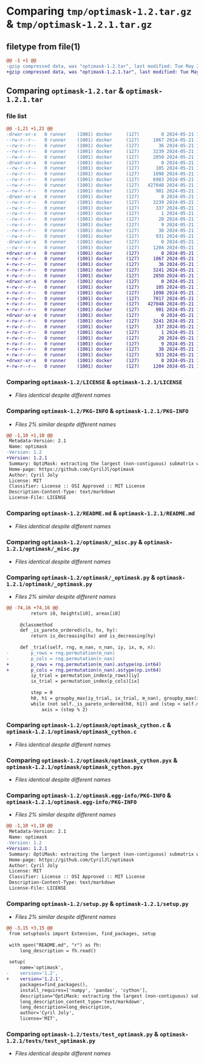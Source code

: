 # Comparing `tmp/optimask-1.2.tar.gz` & `tmp/optimask-1.2.1.tar.gz`

## filetype from file(1)

```diff
@@ -1 +1 @@
-gzip compressed data, was "optimask-1.2.tar", last modified: Tue May 21 14:31:13 2024, max compression
+gzip compressed data, was "optimask-1.2.1.tar", last modified: Tue May 21 14:51:10 2024, max compression
```

## Comparing `optimask-1.2.tar` & `optimask-1.2.1.tar`

### file list

```diff
@@ -1,21 +1,21 @@
-drwxr-xr-x   0 runner    (1001) docker     (127)        0 2024-05-21 14:31:13.729851 optimask-1.2/
--rw-r--r--   0 runner    (1001) docker     (127)     1067 2024-05-21 14:31:00.000000 optimask-1.2/LICENSE
--rw-r--r--   0 runner    (1001) docker     (127)       36 2024-05-21 14:31:00.000000 optimask-1.2/MANIFEST.in
--rw-r--r--   0 runner    (1001) docker     (127)     3239 2024-05-21 14:31:13.729851 optimask-1.2/PKG-INFO
--rw-r--r--   0 runner    (1001) docker     (127)     2850 2024-05-21 14:31:00.000000 optimask-1.2/README.md
-drwxr-xr-x   0 runner    (1001) docker     (127)        0 2024-05-21 14:31:13.725851 optimask-1.2/optimask/
--rw-r--r--   0 runner    (1001) docker     (127)      105 2024-05-21 14:31:00.000000 optimask-1.2/optimask/__init__.py
--rw-r--r--   0 runner    (1001) docker     (127)     1098 2024-05-21 14:31:00.000000 optimask-1.2/optimask/_misc.py
--rw-r--r--   0 runner    (1001) docker     (127)     6983 2024-05-21 14:31:00.000000 optimask-1.2/optimask/_optimask.py
--rw-r--r--   0 runner    (1001) docker     (127)   427048 2024-05-21 14:31:13.000000 optimask-1.2/optimask/optimask_cython.c
--rw-r--r--   0 runner    (1001) docker     (127)      901 2024-05-21 14:31:00.000000 optimask-1.2/optimask/optimask_cython.pyx
-drwxr-xr-x   0 runner    (1001) docker     (127)        0 2024-05-21 14:31:13.729851 optimask-1.2/optimask.egg-info/
--rw-r--r--   0 runner    (1001) docker     (127)     3239 2024-05-21 14:31:13.000000 optimask-1.2/optimask.egg-info/PKG-INFO
--rw-r--r--   0 runner    (1001) docker     (127)      337 2024-05-21 14:31:13.000000 optimask-1.2/optimask.egg-info/SOURCES.txt
--rw-r--r--   0 runner    (1001) docker     (127)        1 2024-05-21 14:31:13.000000 optimask-1.2/optimask.egg-info/dependency_links.txt
--rw-r--r--   0 runner    (1001) docker     (127)       20 2024-05-21 14:31:13.000000 optimask-1.2/optimask.egg-info/requires.txt
--rw-r--r--   0 runner    (1001) docker     (127)        9 2024-05-21 14:31:13.000000 optimask-1.2/optimask.egg-info/top_level.txt
--rw-r--r--   0 runner    (1001) docker     (127)       38 2024-05-21 14:31:13.729851 optimask-1.2/setup.cfg
--rw-r--r--   0 runner    (1001) docker     (127)      931 2024-05-21 14:31:00.000000 optimask-1.2/setup.py
-drwxr-xr-x   0 runner    (1001) docker     (127)        0 2024-05-21 14:31:13.729851 optimask-1.2/tests/
--rw-r--r--   0 runner    (1001) docker     (127)     1204 2024-05-21 14:31:00.000000 optimask-1.2/tests/test_optimask.py
+drwxr-xr-x   0 runner    (1001) docker     (127)        0 2024-05-21 14:51:10.620873 optimask-1.2.1/
+-rw-r--r--   0 runner    (1001) docker     (127)     1067 2024-05-21 14:50:57.000000 optimask-1.2.1/LICENSE
+-rw-r--r--   0 runner    (1001) docker     (127)       36 2024-05-21 14:50:57.000000 optimask-1.2.1/MANIFEST.in
+-rw-r--r--   0 runner    (1001) docker     (127)     3241 2024-05-21 14:51:10.620873 optimask-1.2.1/PKG-INFO
+-rw-r--r--   0 runner    (1001) docker     (127)     2850 2024-05-21 14:50:57.000000 optimask-1.2.1/README.md
+drwxr-xr-x   0 runner    (1001) docker     (127)        0 2024-05-21 14:51:10.620873 optimask-1.2.1/optimask/
+-rw-r--r--   0 runner    (1001) docker     (127)      105 2024-05-21 14:50:57.000000 optimask-1.2.1/optimask/__init__.py
+-rw-r--r--   0 runner    (1001) docker     (127)     1098 2024-05-21 14:50:57.000000 optimask-1.2.1/optimask/_misc.py
+-rw-r--r--   0 runner    (1001) docker     (127)     7017 2024-05-21 14:50:57.000000 optimask-1.2.1/optimask/_optimask.py
+-rw-r--r--   0 runner    (1001) docker     (127)   427048 2024-05-21 14:51:10.000000 optimask-1.2.1/optimask/optimask_cython.c
+-rw-r--r--   0 runner    (1001) docker     (127)      901 2024-05-21 14:50:57.000000 optimask-1.2.1/optimask/optimask_cython.pyx
+drwxr-xr-x   0 runner    (1001) docker     (127)        0 2024-05-21 14:51:10.620873 optimask-1.2.1/optimask.egg-info/
+-rw-r--r--   0 runner    (1001) docker     (127)     3241 2024-05-21 14:51:10.000000 optimask-1.2.1/optimask.egg-info/PKG-INFO
+-rw-r--r--   0 runner    (1001) docker     (127)      337 2024-05-21 14:51:10.000000 optimask-1.2.1/optimask.egg-info/SOURCES.txt
+-rw-r--r--   0 runner    (1001) docker     (127)        1 2024-05-21 14:51:10.000000 optimask-1.2.1/optimask.egg-info/dependency_links.txt
+-rw-r--r--   0 runner    (1001) docker     (127)       20 2024-05-21 14:51:10.000000 optimask-1.2.1/optimask.egg-info/requires.txt
+-rw-r--r--   0 runner    (1001) docker     (127)        9 2024-05-21 14:51:10.000000 optimask-1.2.1/optimask.egg-info/top_level.txt
+-rw-r--r--   0 runner    (1001) docker     (127)       38 2024-05-21 14:51:10.620873 optimask-1.2.1/setup.cfg
+-rw-r--r--   0 runner    (1001) docker     (127)      933 2024-05-21 14:50:57.000000 optimask-1.2.1/setup.py
+drwxr-xr-x   0 runner    (1001) docker     (127)        0 2024-05-21 14:51:10.620873 optimask-1.2.1/tests/
+-rw-r--r--   0 runner    (1001) docker     (127)     1204 2024-05-21 14:50:57.000000 optimask-1.2.1/tests/test_optimask.py
```

### Comparing `optimask-1.2/LICENSE` & `optimask-1.2.1/LICENSE`

 * *Files identical despite different names*

### Comparing `optimask-1.2/PKG-INFO` & `optimask-1.2.1/PKG-INFO`

 * *Files 2% similar despite different names*

```diff
@@ -1,10 +1,10 @@
 Metadata-Version: 2.1
 Name: optimask
-Version: 1.2
+Version: 1.2.1
 Summary: OptiMask: extracting the largest (non-contiguous) submatrix without NaN
 Home-page: https://github.com/CyrilJl/optimask
 Author: Cyril Joly
 License: MIT
 Classifier: License :: OSI Approved :: MIT License
 Description-Content-Type: text/markdown
 License-File: LICENSE
```

### Comparing `optimask-1.2/README.md` & `optimask-1.2.1/README.md`

 * *Files identical despite different names*

### Comparing `optimask-1.2/optimask/_misc.py` & `optimask-1.2.1/optimask/_misc.py`

 * *Files identical despite different names*

### Comparing `optimask-1.2/optimask/_optimask.py` & `optimask-1.2.1/optimask/_optimask.py`

 * *Files 2% similar despite different names*

```diff
@@ -74,16 +74,16 @@
         return i0, heights[i0], areas[i0]
 
     @classmethod
     def _is_pareto_ordered(cls, hx, hy):
         return is_decreasing(hx) and is_decreasing(hy)
 
     def _trial(self, rng, m_nan, n_nan, iy, ix, m, n):
-        p_rows = rng.permutation(m_nan)
-        p_cols = rng.permutation(n_nan)
+        p_rows = rng.permutation(m_nan).astype(np.int64)
+        p_cols = rng.permutation(n_nan).astype(np.int64)
         iy_trial = permutation_index(p_rows)[iy]
         ix_trial = permutation_index(p_cols)[ix]
 
         step = 0
         h0, h1 = groupby_max(iy_trial, ix_trial, m_nan), groupby_max(ix_trial, iy_trial, n_nan)
         while (not self._is_pareto_ordered(h0, h1)) and (step < self.max_steps):
             axis = (step % 2)
```

### Comparing `optimask-1.2/optimask/optimask_cython.c` & `optimask-1.2.1/optimask/optimask_cython.c`

 * *Files identical despite different names*

### Comparing `optimask-1.2/optimask/optimask_cython.pyx` & `optimask-1.2.1/optimask/optimask_cython.pyx`

 * *Files identical despite different names*

### Comparing `optimask-1.2/optimask.egg-info/PKG-INFO` & `optimask-1.2.1/optimask.egg-info/PKG-INFO`

 * *Files 2% similar despite different names*

```diff
@@ -1,10 +1,10 @@
 Metadata-Version: 2.1
 Name: optimask
-Version: 1.2
+Version: 1.2.1
 Summary: OptiMask: extracting the largest (non-contiguous) submatrix without NaN
 Home-page: https://github.com/CyrilJl/optimask
 Author: Cyril Joly
 License: MIT
 Classifier: License :: OSI Approved :: MIT License
 Description-Content-Type: text/markdown
 License-File: LICENSE
```

### Comparing `optimask-1.2/setup.py` & `optimask-1.2.1/setup.py`

 * *Files 2% similar despite different names*

```diff
@@ -3,15 +3,15 @@
 from setuptools import Extension, find_packages, setup
 
 with open("README.md", "r") as fh:
     long_description = fh.read()
 
 setup(
     name='optimask',
-    version='1.2',
+    version='1.2.1',
     packages=find_packages(),
     install_requires=['numpy', 'pandas', 'cython'],
     description="OptiMask: extracting the largest (non-contiguous) submatrix without NaN",
     long_description_content_type='text/markdown',
     long_description=long_description,
     author='Cyril Joly',
     license='MIT',
```

### Comparing `optimask-1.2/tests/test_optimask.py` & `optimask-1.2.1/tests/test_optimask.py`

 * *Files identical despite different names*

